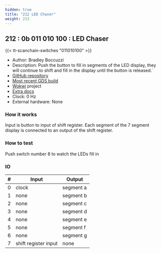 ```yaml
---
hidden: true
title: "212 LED Chaser"
weight: 213
---
```


## 212 : 0b 011 010 100 : LED Chaser

{{< tt-scanchain-switches "011010100" >}}

* Author: Bradley Boccuzzi
* Description: Push the button to fill in segments of the LED display, they will continue to shift and fill in the display until the button is released.`
* [GitHub repository](https://github.com/DaveyPocket/chaser_tt2)
* [Most recent GDS build](https://github.com/DaveyPocket/chaser_tt2/actions/runs/3599130372)
* [Wokwi](https://wokwi.com/projects/341178481588044372) project
* [Extra docs]()
* Clock: 0 Hz
* External hardware: None



### How it works

Input is button to input of shift register. Each segment of the 7 segment display is connected to an output of the shift register.

### How to test

Push switch number 8 to watch the LEDs fill in

### IO

| # | Input        | Output       |
|---|--------------|--------------|
| 0 | clock  | segment a |
| 1 | none  | segment b |
| 2 | none  | segment c |
| 3 | none  | segment d |
| 4 | none  | segment e |
| 5 | none  | segment f |
| 6 | none  | segment g |
| 7 | shift register input  | none |
